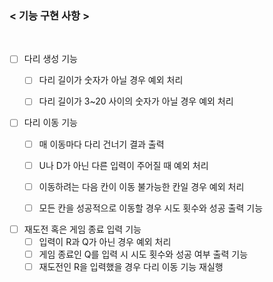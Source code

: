 ### < 기능 구현 사항 >
<br/>

- [ ] 다리 생성 기능
    - [ ] 다리 길이가 숫자가 아닐 경우 예외 처리
    - [ ] 다리 길이가 3~20 사이의 숫자가 아닐 경우 예외 처리


- [ ] 다리 이동 기능 
  - [ ] 매 이동마다 다리 건너기 결과 출력 
  - [ ] U나 D가 아닌 다른 입력이 주어질 때 예외 처리 
  - [ ] 이동하려는 다음 칸이 이동 불가능한 칸일 경우 예외 처리
  - [ ] 모든 칸을 성공적으로 이동할 경우 시도 횟수와 성공 출력 기능


- [ ] 재도전 혹은 게임 종료 입력 기능
  - [ ] 입력이 R과 Q가 아닌 경우 예외 처리
  - [ ] 게임 종료인 Q를 입력 시 시도 횟수와 성공 여부 출력 기능
  - [ ] 재도전인 R을 입력했을 경우 다리 이동 기능 재실행